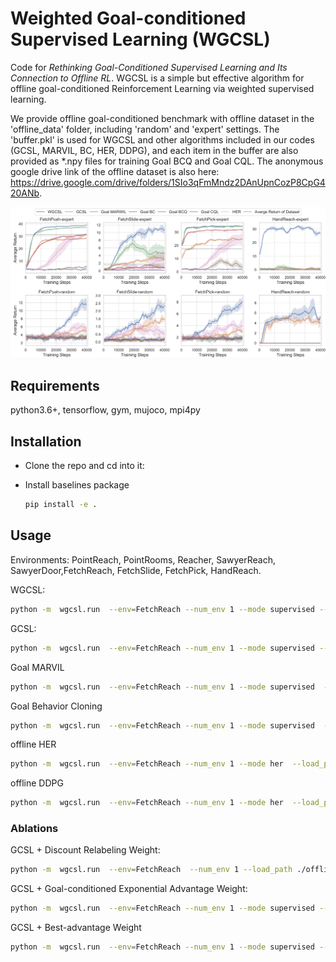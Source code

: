 # Weighted Goal-conditioned Supervised Learning (WGCSL)
Code for *Rethinking Goal-Conditioned Supervised Learning and Its Connection to Offline RL*.
WGCSL is a simple but effective algorithm for offline goal-conditioned Reinforcement Learning via weighted supervised learning. 

We provide offline goal-conditioned benchmark with offline dataset in the 'offline_data' folder, including 'random' and 'expert' settings. The 'buffer.pkl' is used for WGCSL and other algorithms included in our codes (GCSL, MARVIL, BC, HER, DDPG), and each item in the buffer are also provided as *.npy files for training Goal BCQ and Goal CQL. The anonymous google drive link of the offline dataset is also here: https://drive.google.com/drive/folders/1SIo3qFmMndz2DAnUpnCozP8CpG420ANb.


<div style="text-align: center;">
<img src="pic/offline_hard_tasks.png" >
</div>


## Requirements
python3.6+, tensorflow, gym, mujoco, mpi4py

## Installation
- Clone the repo and cd into it:

- Install baselines package
    ```bash
    pip install -e .
    ```


## Usage
Environments: PointReach, PointRooms, Reacher, SawyerReach, SawyerDoor,FetchReach, FetchSlide, FetchPick, HandReach.

WGCSL: 
```bash
python -m  wgcsl.run  --env=FetchReach --num_env 1 --mode supervised --su_method gamma_exp_adv_clip10_baw  --load_path ./offline_data/expert/FetchReach/  --offline_train  --load_buffer  --log_path ./${path_name}
```

GCSL:
```bash
python -m  wgcsl.run  --env=FetchReach --num_env 1 --mode supervised --load_path ./offline_data/expert/FetchReach/  --offline_train  --load_buffer
```


Goal MARVIL
```bash
python -m  wgcsl.run  --env=FetchReach --num_env 1 --mode supervised  --load_path ./offline_data/random/FetchReach/ --load_buffer --offline_train  --su_method exp_adv  --no_relabel True 
```

Goal Behavior Cloning
```bash
python -m  wgcsl.run  --env=FetchReach --num_env 1 --mode supervised  --load_path ./offline_data/expert/FetchReach/ --load_buffer --offline_train   --no_relabel True 
```

offline HER
```bash
python -m  wgcsl.run  --env=FetchReach --num_env 1 --mode her  --load_path ./offline_data/expert/FetchReach/ --load_buffer --offline_train   
```

offline DDPG
```bash
python -m  wgcsl.run  --env=FetchReach --num_env 1 --mode her  --load_path ./offline_data/expert/FetchReach/ --load_buffer --offline_train   --no_relabel True 
```

### Ablations

GCSL + Discount Relabeling Weight:
```bash
python -m  wgcsl.run  --env=FetchReach  --num_env 1 --load_path ./offline_data/expert/FetchReach/ --load_buffer --offline_train  --mode supervised --su_method gamma
```

GCSL + Goal-conditioned Exponential Advantage Weight:
```bash
python -m  wgcsl.run  --env=FetchReach --num_env 1 --mode supervised --load_path ./offline_data/expert/FetchReach/ --load_buffer --offline_train  --su_method exp_adv_clip10
```

GCSL + Best-advantage Weight
```bash
python -m  wgcsl.run  --env=FetchReach --num_env 1 --mode supervised --load_path ./offline_data/expert/FetchReach/ --load_buffer --offline_train  --su_method baw
```